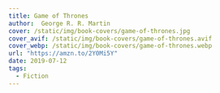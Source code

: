 ```yaml
---
title: Game of Thrones
author:  George R. R. Martin 
cover: /static/img/book-covers/game-of-thrones.jpg
cover_avif: /static/img/book-covers/game-of-thrones.avif
cover_webp: /static/img/book-covers/game-of-thrones.webp
url: "https://amzn.to/2Y0Mi5Y"
date: 2019-07-12
tags:
  - Fiction
---
```

